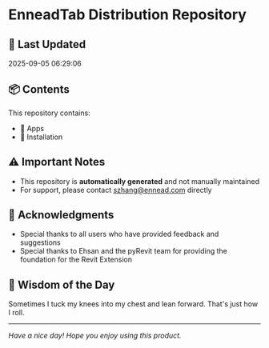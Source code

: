# EnneadTab Distribution Repository

## 📅 Last Updated
2025-09-05 06:29:06



## 📦 Contents
This repository contains:
- 📂 Apps
- 📂 Installation

## ⚠️ Important Notes
- This repository is **automatically generated** and not manually maintained
- For support, please contact szhang@ennead.com directly

## 🙏 Acknowledgments
- Special thanks to all users who have provided feedback and suggestions
- Special thanks to Ehsan and the pyRevit team for providing the foundation for the Revit Extension

## 💭 Wisdom of the Day
Sometimes I tuck my knees into my chest and lean forward.  That's just how I roll.

---
*Have a nice day! Hope you enjoy using this product.*
